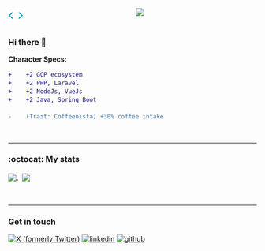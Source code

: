 <div id="header" align="center">

<a href="https://bit.ly/ndugireian">
<img src="static/codegif.webp" width ="30" align="left">
</a>
  
<img src="https://media.giphy.com/media/jRf5fsn8G6YaogAWxn/giphy.gif" width="120"/> 
</div> 


<img src="https://komarev.com/ghpvc/?username=iamrikie&style=flat-square&color=blue" alt=""/>
<!--
<a href="https://bit.ly/ndugireian">
<img src="static/codegif.webp" width ="30">
</a>
-->

### Hi there 👋


**Character Specs:**
```diff
+    +2 GCP ecosystem
+    +2 PHP, Laravel
+    +2 NodeJs, VueJs
+    +2 Java, Spring Boot

-    (Trait: Coffeenista) +30% coffee intake
```
<br>

---

### :octocat: My stats

<a href="https://github.com/iamrikie">
  <img align="center" src="http://github-readme-streak-stats.herokuapp.com?user=iamrikie&theme=dark)](https://git.io/streak-stats" />
</a> &nbsp;
<a href="https://github.com/iamrikie">
  <img align="center" src="https://github-readme-stats.vercel.app/api/top-langs/?username=iamrikie&layout=compact&hide=" />
</a> <br><br>



<!-- 
<a href="https://github.com/iamrikie">
  <img align="center" src="https://github-readme-stats.vercel.app/api?username=iamrikie&count_private=true&show_icons=true&include_all_commits=true" />
</a>

<a href="https://github.com/iamrikie">
  <img align="center" src="https://github-readme-stats.vercel.app/api/top-langs/?username=iamrikie&layout=compact" />
</a> <br><br>

<a href="https://github.com/iamrikie">
  <img align="center" src="http://github-readme-streak-stats.herokuapp.com?user=iamrikie&theme=dark)](https://git.io/streak-stats" />
</a>

<a href="https://github.com/iamrikie">
[![GitHub Streak](http://github-readme-streak-stats.herokuapp.com?user=iamrikie&theme=dark)](https://git.io/streak-stats)
</a> 
-->
<br>

---

### Get in touch
<p>
  <a href="https://x.com" target="_blank"><img src="https://img.icons8.com/ios-filled/50/111111/x--v1.png" alt="X (formerly Twitter)"/></a>
  <a href="https://www.linkedin.com/in/ian-ndugire-827b071a5/"><img src="https://img.icons8.com/color/50/111111/linkedin.png" alt="linkedin"/></a>
  <a href="https://github.com/iamrikie"><img src="https://img.icons8.com/color/50/111111/github.png" alt="github"/></a>
  
</p>



